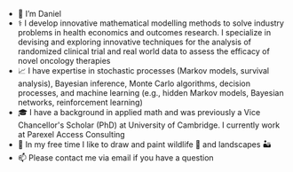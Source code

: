 - 👋 I’m Daniel
- ⚕️ I develop innovative mathematical modelling methods to solve industry problems in health economics and outcomes research. I specialize in devising and exploring innovative techniques for the analysis of randomized clinical trial and real world data to assess the efficacy of novel oncology therapies
- 📈 I have expertise in stochastic processes (Markov models, survival analysis), Bayesian inference, Monte Carlo algorithms, decision processes, and machine learning (e.g., hidden Markov models, Bayesian networks, reinforcement learning)
- 🎓 I have a background in applied math and was previously a Vice Chancellor's Scholar (PhD) at University of Cambridge. I currently work at Parexel Access Consulting
- 🎨 In my free time I like to draw and paint wildlife 🦌 and landscapes 🏜️
- 📫 Please contact me via email if you have a question

<!---
daniel-parexel/daniel-parexel is a ✨ special ✨ repository because its `README.md` (this file) appears on your GitHub profile.
You can click the Preview link to take a look at your changes.
--->
